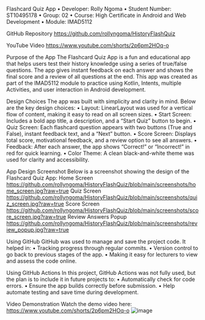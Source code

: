 Flashcard Quiz App
•	Developer: Rolly Ngoma
•	Student Number: ST10495178
•	Group: 02
•	Course: High Certificate in Android and Web Development
•	Module: IMAD5112


GitHub Repository
https://github.com/rollyngoma/HistoryFlashQuiz

YouTube Video
https://www.youtube.com/shorts/2p6pm2HOq-o

Purpose of the App
The Flashcard Quiz App is a fun and educational app that helps users test their history knowledge using a series of true/false questions. The app gives instant feedback on each answer and shows the final score and a review of all questions at the end.
This app was created as part of the IMAD5112 module to practice using Kotlin, Intents, multiple Activities, and user interaction in Android development.

Design Choices
The app was built with simplicity and clarity in mind. Below are the key design choices:
•	Layout: LinearLayout was used for a vertical flow of content, making it easy to read on all screen sizes.
•	Start Screen: Includes a bold app title, a description, and a “Start Quiz” button to begin.
•	Quiz Screen: Each flashcard question appears with two buttons (True and False), instant feedback text, and a “Next” button.
•	Score Screen: Displays total score, motivational feedback, and a review option to see all answers.
•	Feedback: After each answer, the app shows “Correct!” or “Incorrect!” in red for quick learning.
•	Color Theme: A clean black-and-white theme was used for clarity and accessibility.

App Design Screenshot
Below is a screenshot showing the design of the Flashcard Quiz App:
Home Screen https://github.com/rollyngoma/HistoryFlashQuiz/blob/main/screenshots/home_screen.jpg?raw=true
Quiz Screen https://github.com/rollyngoma/HistoryFlashQuiz/blob/main/screenshots/quiz_screen.jpg?raw=true
Score Screen https://github.com/rollyngoma/HistoryFlashQuiz/blob/main/screenshots/score_screen.jpg?raw=true
Review Answers Popup https://github.com/rollyngoma/HistoryFlashQuiz/blob/main/screenshots/review_popup.jpg?raw=true

Using GitHub
GitHub was used to manage and save the project code. It helped in:
•	Tracking progress through regular commits.
•	Version control to go back to previous stages of the app.
•	Making it easy for lecturers to view and assess the code online.

Using GitHub Actions
In this project, GitHub Actions was not fully used, but the plan is to include it in future projects to:
•	Automatically check for code errors.
•	Ensure the app builds correctly before submission.
•	Help automate testing and save time during development.

Video Demonstration
Watch the demo video here:    https://www.youtube.com/shorts/2p6pm2HOq-o
![image](https://github.com/user-attachments/assets/f2e3e274-a4d6-4d97-bcbc-aa68c6ad9547)
